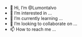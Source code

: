 - 👋 Hi, I’m @Lumontalvo
- 👀 I’m interested in ...
- 🌱 I’m currently learning ...
- 💞️ I’m looking to collaborate on ...
- 📫 How to reach me ...

<!---
Lumontalvo/Lumontalvo is a ✨ special ✨ repository because its `README.md` (this file) appears on your GitHub profile.
You can click the Preview link to take a look at your changes.
--->
